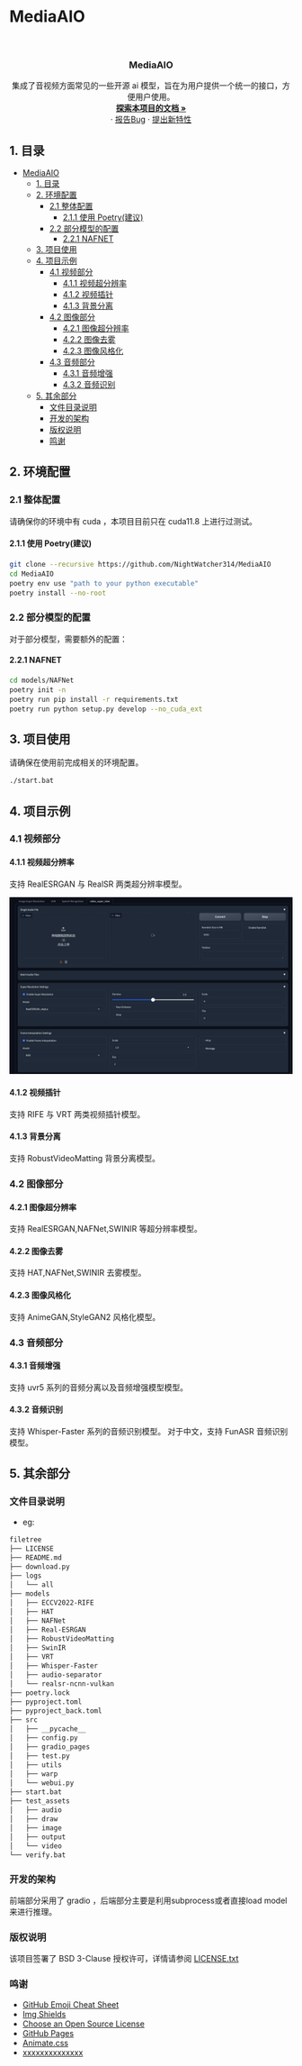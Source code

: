 # MediaAIO

<!-- PROJECT LOGO -->
<br />

<p align="center">
  <!-- <a href="https://github.com/shaojintian/Best_README_template/">
    <img src="images/logo.png" alt="Logo" width="80" height="80">
  </a> -->

  <h3 align="center">MediaAIO</h3>
  <p align="center">
    集成了音视频方面常见的一些开源 ai 模型，旨在为用户提供一个统一的接口，方便用户使用。
    <br />
    <a href="https://github.com/NightWatcher314/MediaAIO"><strong>探索本项目的文档 »</strong></a>
    <br />
    ·
    <a href="https://github.com/NightWatcher314/MediaAIO/issues">报告Bug</a>
    ·
    <a href="https://github.com/NightWatcher314/MediaAIO/issues">提出新特性</a>
  </p>

</p>


## 1. 目录

- [MediaAIO](#mediaaio)
  - [1. 目录](#1-目录)
  - [2. 环境配置](#2-环境配置)
    - [2.1 整体配置](#21-整体配置)
      - [2.1.1 使用 Poetry(建议)](#211-使用-poetry建议)
    - [2.2 部分模型的配置](#22-部分模型的配置)
      - [2.2.1 NAFNET](#221-nafnet)
  - [3. 项目使用](#3-项目使用)
  - [4. 项目示例](#4-项目示例)
    - [4.1 视频部分](#41-视频部分)
      - [4.1.1 视频超分辨率](#411-视频超分辨率)
      - [4.1.2 视频插针](#412-视频插针)
      - [4.1.3 背景分离](#413-背景分离)
    - [4.2 图像部分](#42-图像部分)
      - [4.2.1 图像超分辨率](#421-图像超分辨率)
      - [4.2.2 图像去雾](#422-图像去雾)
      - [4.2.3 图像风格化](#423-图像风格化)
    - [4.3 音频部分](#43-音频部分)
      - [4.3.1 音频增强](#431-音频增强)
      - [4.3.2 音频识别](#432-音频识别)
  - [5. 其余部分](#5-其余部分)
    - [文件目录说明](#文件目录说明)
    - [开发的架构](#开发的架构)
    - [版权说明](#版权说明)
    - [鸣谢](#鸣谢)

## 2. 环境配置

### 2.1 整体配置

请确保你的环境中有 cuda ，本项目目前只在 cuda11.8 上进行过测试。

#### 2.1.1 使用 Poetry(建议)

```bash
git clone --recursive https://github.com/NightWatcher314/MediaAIO
cd MediaAIO
poetry env use "path to your python executable"
poetry install --no-root
```


### 2.2 部分模型的配置

对于部分模型，需要额外的配置：

#### 2.2.1 NAFNET
```bash
cd models/NAFNet
poetry init -n
poetry run pip install -r requirements.txt
poetry run python setup.py develop --no_cuda_ext
```

## 3. 项目使用

请确保在使用前完成相关的环境配置。

```bash
./start.bat
```

## 4. 项目示例

### 4.1 视频部分

#### 4.1.1 视频超分辨率

支持 RealESRGAN 与 RealSR 两类超分辨率模型。

![视频超分辨率](./images/video_super.png)

#### 4.1.2 视频插针

支持 RIFE 与 VRT 两类视频插针模型。

#### 4.1.3 背景分离

支持 RobustVideoMatting 背景分离模型。

### 4.2 图像部分

#### 4.2.1 图像超分辨率

支持 RealESRGAN,NAFNet,SWINIR 等超分辨率模型。

#### 4.2.2 图像去雾

支持 HAT,NAFNet,SWINIR 去雾模型。

#### 4.2.3 图像风格化

支持 AnimeGAN,StyleGAN2 风格化模型。

### 4.3 音频部分

#### 4.3.1 音频增强

支持 uvr5 系列的音频分离以及音频增强模型模型。

#### 4.3.2 音频识别

支持 Whisper-Faster 系列的音频识别模型。
对于中文，支持 FunASR 音频识别模型。


## 5. 其余部分

### 文件目录说明

* eg:

```
filetree
├── LICENSE
├── README.md
├── download.py
├── logs
│   └── all
├── models
│   ├── ECCV2022-RIFE
│   ├── HAT
│   ├── NAFNet
│   ├── Real-ESRGAN
│   ├── RobustVideoMatting
│   ├── SwinIR
│   ├── VRT
│   ├── Whisper-Faster
│   ├── audio-separator
│   └── realsr-ncnn-vulkan
├── poetry.lock
├── pyproject.toml
├── pyproject_back.toml
├── src
│   ├── __pycache__
│   ├── config.py
│   ├── gradio_pages
│   ├── test.py
│   ├── utils
│   ├── warp
│   └── webui.py
├── start.bat
├── test_assets
│   ├── audio
│   ├── draw
│   ├── image
│   ├── output
│   └── video
└── verify.bat

```

### 开发的架构

前端部分采用了 gradio ，后端部分主要是利用subprocess或者直接load model来进行推理。

### 版权说明

该项目签署了 BSD 3-Clause 授权许可，详情请参阅 [LICENSE.txt](https://github.com/shaojintian/Best_README_template/blob/master/LICENSE.txt)

### 鸣谢

- [GitHub Emoji Cheat Sheet](https://www.webpagefx.com/tools/emoji-cheat-sheet)
- [Img Shields](https://shields.io)
- [Choose an Open Source License](https://choosealicense.com)
- [GitHub Pages](https://pages.github.com)
- [Animate.css](https://daneden.github.io/animate.css)
- [xxxxxxxxxxxxxx](https://connoratherton.com/loaders)

<!-- links -->

[your-project-path]: shaojintian/Best_README_template
[contributors-shield]: https://img.shields.io/github/contributors/shaojintian/Best_README_template.svg?style=flat-square
[contributors-url]: https://github.com/shaojintian/Best_README_template/graphs/contributors
[forks-shield]: https://img.shields.io/github/forks/shaojintian/Best_README_template.svg?style=flat-square
[forks-url]: https://github.com/shaojintian/Best_README_template/network/members
[stars-shield]: https://img.shields.io/github/stars/shaojintian/Best_README_template.svg?style=flat-square
[stars-url]: https://github.com/shaojintian/Best_README_template/stargazers
[issues-shield]: https://img.shields.io/github/issues/shaojintian/Best_README_template.svg?style=flat-square
[issues-url]: https://img.shields.io/github/issues/shaojintian/Best_README_template.svg
[license-shield]: https://img.shields.io/github/license/shaojintian/Best_README_template.svg?style=flat-square
[license-url]: https://github.com/shaojintian/Best_README_template/blob/master/LICENSE.txt
[linkedin-shield]: https://img.shields.io/badge/-LinkedIn-black.svg?style=flat-square&logo=linkedin&colorB=555
[linkedin-url]: https://linkedin.com/in/shaojintian
